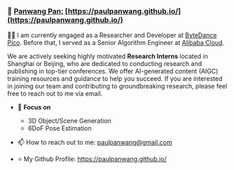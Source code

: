 

###   👋   [Panwang Pan:](https://paulpanwang.github.io/) [https://paulpanwang.github.io/](https://paulpanwang.github.io/)

 👨‍💻 I am currently engaged as a Researcher and Developer at [ByteDance](https://www.bytedance.com/en/) [Pico](https://www.picoxr.com/cn). Before that, I served as a Senior Algorithm Engineer at [Alibaba Cloud](https://www.alibabacloud.com/). 

We are actively seeking highly motivated **Research Interns** located in Shanghai or Beijing, who are dedicated to conducting research and publishing in top-tier conferences. We offer AI-generated content (AIGC) training resources and guidance to help you succeed. If you are interested in joining our team and contributing to groundbreaking research, please feel free to reach out to me via email.
  
- 🌱 **Focus on**

  - 3D Object/Scene Generation 
  - 6DoF Pose Estimation 
  
- 📫 How to reach out to me: paulpanwang@gmail.com 
- ⭐ My Github Profile: https://paulpanwang.github.io/    
